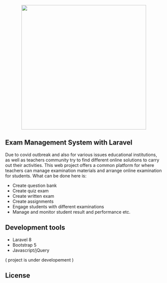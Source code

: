 <p align="center"><a href="https://laravel.com" target="_blank"><img src="https://raw.githubusercontent.com/laravel/art/master/logo-lockup/5%20SVG/2%20CMYK/1%20Full%20Color/laravel-logolockup-cmyk-red.svg" width="400"></a></p>

## Exam Management System with Laravel

Due to covid outbreak and also for various issues educational institutions, as well as teachers community try to find different online solutions to carry out their activities. This web project offers a common platform for where teachers can manage examination materials and arrange online examination for students. What can be done here is:

- Create question bank
- Create quiz exam
- Create written exam
- Create assignments
- Engage students with different examinations
- Manage and monitor student result and performance etc.

## Development tools

- Laravel 8
- Bootstrap 5
- Javascript/jQuery


( project is under developement )

## License


